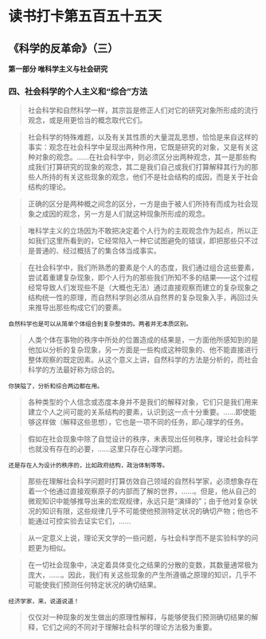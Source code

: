 # 读书打卡第五百五十五天
## 《科学的反革命》（三）

**第一部分 唯科学主义与社会研究**

### 四、社会科学的个人主义和“综合”方法

> 社会科学和自然科学一样，其宗旨是修正人们对它的研究对象所形成的流行观念，或是用更恰当的概念取代它们。

> 社会科学的特殊难题，以及有关其性质的大量混乱思想，恰恰是来自这样的事实：观念在社会科学中呈现出两种作用，它既是研究的对象，又是有关这种对象的观念。……在社会科学中，则必须区分出两种观念，其一是那些构成我们打算研究的现象的观念，其二是我们自己或我们打算解释其行为的那些人所持的有关这些现象的观念，他们不是社会结构的成因，而是关于社会结构的理论。

> 正确的区分是两种概之间念的区分，一方是由于被人们所持有而成为社会现象之成因的观念，另一方是人们就这种现象所形成的观念。

> 唯科学主义的立场因为不敢把决定着个人行为的主观观念作为起点，所以正如我们这里所看到的，它经常陷入一种它试图避免的错误，即把那些只不过是普通的、经过概括了的集合体当成事实。

> 在社会科学中，我们所熟悉的要素是个人的态度，我们通过组合这些要素，尝试着重建复杂现象，即个人行为的那些我们所知不多的结果——这个过程经常导致人们发现些不是（大概也无法）通过直接观察而建立的复杂现象之结构统一性的原理，而自然科学则必须从自然界的复杂现象入手，再回过头来推导出那些构成它们的要素。
```
自然科学也是可以从简单个体组合到复杂整体的。两者并无本质区别。
```
> 人类个体在事物的秩序中所处的位置造成的结果是，一方面他所感知到的是他加以分析的复杂现象，另一方面是一些构成这种现象的、他不能直接进行整体观察的既定因素。从这个意义上讲，自然科学的方法是分析的，而社会科学的方法最好称为综合的。
```
你狭隘了，分析和综合两边都在用。
```
> 各种类型的个人信念或态度本身并不是我们的解释对象，它们只是我们用来建立个人之间可能的关系结构的要素，认识到这一点十分重要。……即使能够这样做（解释这些思想），它也是一项不同的任务，即心理学的任务。

> 假如在社会现象中除了自觉设计的秩序，未表现出任何秩序，理论社会科学也就没有存在的必要，……这里只存在心理学问题。
```
还是存在人为设计的秩序的，比如政府结构，政治体制等等。
```
> 那些在理解社会科学问题时打算仿效自己领域的自然科学家，必须想象存在着一个他通过直接观察原子的内部而了解的世界，……。但是，他从自己的微观知识中能够推导出来的宏观规律，永远只是“演绎的”；由于他对复杂状况的知识有限，这些规律几乎不可能使他预测特定状况的确切产物；他也不能通过可控实验去证实它们，……

> 从一定意义上说，理论天文学的一些问题，与社会科学而不是实验科学的问题更为相似。

> 在一切社会现象中，决定着具体变化之结果的分散的变数，其数量通常极为庞大，……。因此，我们有关这些现象的产生所遵循之原理的知识，几乎不可能使我们预测任何特定状况的确切结果。
```
经济学家，来，说道说道！
```
> 仅仅对一种现象的发生做出的原理性解释，与能够使我们预测确切结果的解释，它们之间的不同对于理解社会科学的理论方法极为重要。